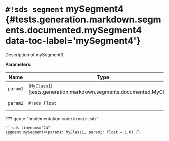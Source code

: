 # `#!sds segment` mySegment4 {#tests.generation.markdown.segments.documented.mySegment4 data-toc-label='mySegment4'}

Description of mySegment3.

**Parameters:**

| Name | Type | Description | Default |
|------|------|-------------|---------|
| `param1` | [`MyClass1`][tests.generation.markdown.segments.documented.MyClass1] | Description of param1. | - |
| `param2` | `#!sds Float` | Description of param2. | `#!sds 1.0` |

??? quote "Implementation code in `main.sds`"

    ```sds linenums="24"
    segment mySegment4(param1: MyClass1, param2: Float = 1.0) {}
    ```
